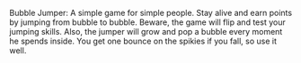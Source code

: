 Bubble Jumper: A simple game for simple people. Stay alive and earn points by jumping from bubble to bubble. Beware, the game will flip and test your jumping skills. Also, the jumper will grow and pop a bubble every moment he spends inside. You get one bounce on the spikies if you fall, so use it well.